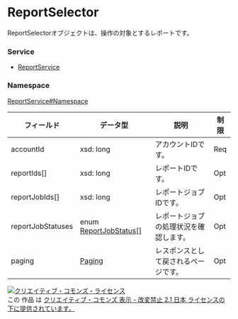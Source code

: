 # ReportSelector
ReportSelectorオブジェクトは、操作の対象とするレポートです。
### Service
+ [ReportService](../../services/ReportService.md)

### Namespace
[ReportService#Namespace](../../services/ReportService.md#namespace)

| フィールド | データ型 | 説明 | 制限 |
|---|---|---|---|
| accountId| xsd: long| アカウントIDです。| Req |
| reportIds[]| xsd: long| レポートIDです。| Opt |
| reportJobIds[]| xsd: long| レポートジョブIDです。| Opt |
| reportJobStatuses| enum <a href="ReportJobStatus.md">ReportJobStatus[]</a>| レポートジョブの処理状況を確認します。| Opt |
| paging| <a href="../Common/Paging.md">Paging</a>| レスポンスとして戻されるページです。| Opt |

<a rel="license" href="http://creativecommons.org/licenses/by-nd/2.1/jp/"><img alt="クリエイティブ・コモンズ・ライセンス" style="border-width:0" src="https://i.creativecommons.org/l/by-nd/2.1/jp/88x31.png" /></a><br />この 作品 は <a rel="license" href="http://creativecommons.org/licenses/by-nd/2.1/jp/">クリエイティブ・コモンズ 表示 - 改変禁止 2.1 日本 ライセンスの下に提供されています。</a>
